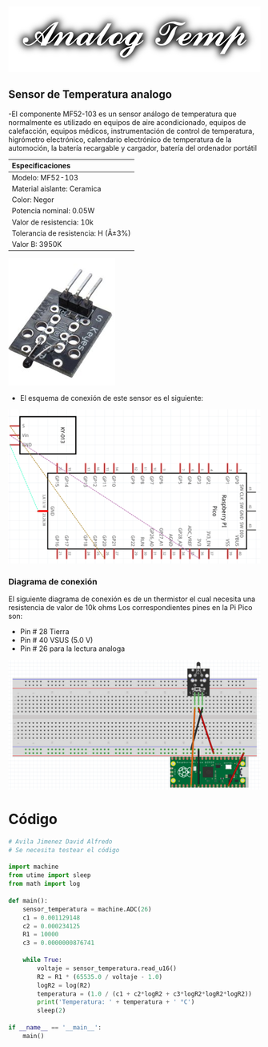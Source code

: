 ![](images/Logo.png)
## Sensor de Temperatura analogo

-El componente MF52-103 es un sensor análogo de temperatura que normalmente es utilizado en equipos de aire acondicionado, equipos de calefacción, equipos médicos, instrumentación de control de temperatura, higrómetro electrónico, calendario electrónico de temperatura de la automoción, la batería recargable y cargador, batería del ordenador portátil


|Especificaciones|
|:----|
|Modelo: MF52-103|
|Material aislante: Ceramica|
|Color: Negor|
|Potencia nominal: 0.05W|
|Valor de resistencia: 10k|
|Tolerancia de resistencia: H (Â±3%)|
|Valor B: 3950K|

![](images/Sensor_0.png)

- El esquema de conexión de este sensor es el siguiente:

![](images/Esquema.png)

### Diagrama de conexión

El siguiente diagrama de conexión es de un thermistor el cual necesita una resistencia de valor de 10k ohms
Los correspondientes pines en la Pi Pico son:
- Pin # 28 Tierra
- Pin # 40 VSUS (5.0 V)
- Pin # 26 para la lectura analoga

![](images/Diagram.png)

# Código

```python
# Avila Jimenez David Alfredo
# Se necesita testear el código

import machine
from utime import sleep
from math import log

def main():
    sensor_temperatura = machine.ADC(26)
    c1 = 0.001129148
    c2 = 0.000234125
    R1 = 10000
    c3 = 0.0000000876741

    while True:
        voltaje = sensor_temperatura.read_u16()
        R2 = R1 * (65535.0 / voltaje - 1.0)
        logR2 = log(R2)
        temperatura = (1.0 / (c1 + c2*logR2 + c3*logR2*logR2*logR2))
        print('Temperatura: ' + temperatura + ' °C')
        sleep(2)

if __name__ == '__main__':
    main()
